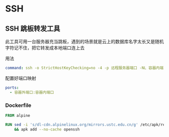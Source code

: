 # SSH

## SSH 跳板转发工具

此工具可用一台服务器充当跳板，遇到的场景就是云上的数据库名字太长又是随机字符记不住，把它转发成本地端口连上去

用法

```yml
command: ssh -o StrictHostKeyChecking=no -4 -p 远程服务器端口 -NL 容器内端口:要通过本地端口连过去的远程服务:远程服务的端口 跳板机用户名@跳板机地址
```

配置好端口映射

```yml
ports:
  - 容器外端口:容器内端口
```

### Dockerfile

```dockerfile
FROM alpine

RUN sed -i 's/dl-cdn.alpinelinux.org/mirrors.ustc.edu.cn/g' /etc/apk/repositories \
    && apk add --no-cache openssh
```
